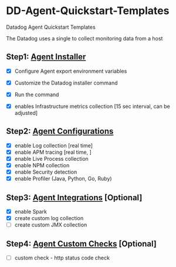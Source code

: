 # DD-Agent-Quickstart-Templates
Datadog Agent Quickstart Templates 

The Datadog uses a single to collect monitoring data from a host 

## Step1: [Agent Installer](agent_install.md)
- [x] Configure Agent export environment variables
- [x] Customize the Datadog installer command
- [x] Run the command
- [x] enables Infrastructure metrics collection [15 sec interval, can be adjusted]


## Step2: [Agent Configurations](agent_configurations.md)
- [x] enable Log collection [real time]
- [x] enable APM tracing [real time, ]
- [x] enable Live Process collection
- [x] enable NPM collection
- [x] enable Security detection
- [x] enable Profiler (Java, Python, Go, Ruby)

## Step3: [Agent Integrations](agent_integrations.md) [Optional]
- [x] enable Spark
- [x] create custom log collection
- [ ] create custom JMX collection

## Step4: [Agent Custom Checks](agent_custom_checks.md) [Optional]
- [ ] custom check - http status code check

